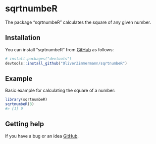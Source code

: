 sqrtnumbeR
==========

The package “sqrtnumbeR” calculates the square of any given number.

Installation
------------

You can install “sqrtnumbeR” from
[GitHub](https://github.com/OliverZimmermann/sqrtnumbeR) as follows:

``` r
# install.packages("devtools")
devtools::install_github("OliverZimmermann/sqrtnumbeR")
```

Example
-------

Basic example for calculating the square of a number:

``` r
library(sqrtnumbeR)
sqrtnumbeR(3)
#> [1] 9
```

Getting help
------------

If you have a bug or an idea
[GitHub](https://github.com/OliverZimmermann/sqrtnumbeR/issues).
